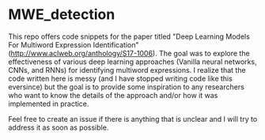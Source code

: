 # MWE_detection

This repo offers code snippets for the paper titled "Deep Learning Models For Multiword Expression Identification" (http://www.aclweb.org/anthology/S17-1006). The goal was to explore the effectiveness of various deep learning approaches (Vanilla neural networks, CNNs, and RNNs) for identifying multiword expressions. I realize that the code written here is messy (and I have stopped writing code like this eversince) but the goal is to provide some inspiration to any researchers who want to know the details of the approach and/or how it was implemented in practice. 

Feel free to create an issue if there is anything that is unclear and I will try to address it as soon as possible.
